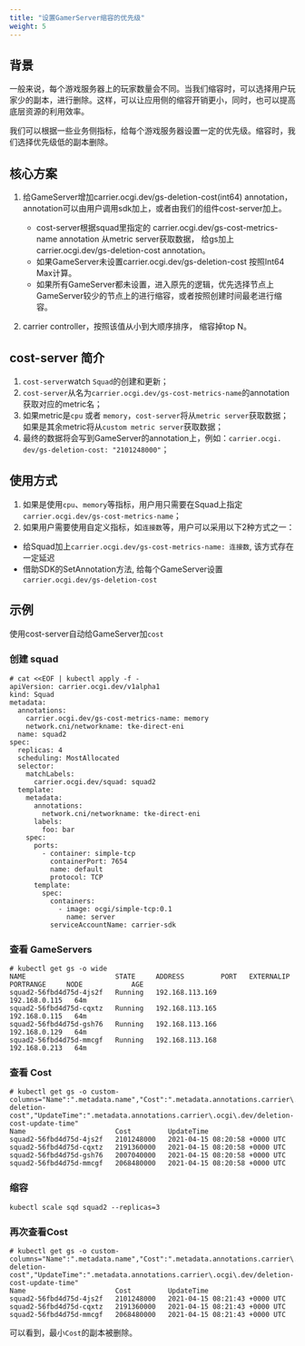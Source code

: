 ```yaml
---
title: "设置GamerServer缩容的优先级"
weight: 5
---
```


## 背景

一般来说，每个游戏服务器上的玩家数量会不同。当我们缩容时，可以选择用户玩家少的副本，进行删除。这样，可以让应用侧的缩容开销更小，同时，也可以提高底层资源的利用效率。

我们可以根据一些业务侧指标，给每个游戏服务器设置一定的优先级。缩容时，我们选择优先级低的副本删除。

## 核心方案 

1. 给GameServer增加carrier.ocgi.dev/gs-deletion-cost(int64) annotation， annotation可以由用户调用sdk加上，或者由我们的组件cost-server加上。
   - cost-server根据squad里指定的 carrier.ocgi.dev/gs-cost-metrics-name annotation 从metric server获取数据， 给gs加上carrier.ocgi.dev/gs-deletion-cost annotation。
   - 如果GameServer未设置carrier.ocgi.dev/gs-deletion-cost 按照Int64 Max计算。
   - 如果所有GameServer都未设置，进入原先的逻辑，优先选择节点上GameServer较少的节点上的进行缩容，或者按照创建时间最老进行缩容。

2. carrier controller，按照该值从小到大顺序排序， 缩容掉top N。

## cost-server 简介

1. `cost-server`watch `Squad`的创建和更新；
2. `cost-server`从名为`carrier.ocgi.dev/gs-cost-metrics-name`的annotation获取对应的metric名；
3. 如果metric是`cpu` 或者 `memory`，`cost-server`将从`metric server`获取数据；如果是其余metric将从`custom metric server`获取数据；
4. 最终的数据将会写到GameServer的annotation上，例如：`carrier.ocgi. dev/gs-deletion-cost: "2101248000"`；

## 使用方式

1. 如果是使用`cpu`、`memory`等指标，用户用只需要在Squad上指定`carrier.ocgi.dev/gs-cost-metrics-name`；
2. 如果用户需要使用自定义指标，如`连接数`等，用户可以采用以下2种方式之一：
- 给Squad加上`carrier.ocgi.dev/gs-cost-metrics-name: 连接数`, 该方式存在一定延迟
- 借助SDK的SetAnnotation方法, 给每个GameServer设置`carrier.ocgi.dev/gs-deletion-cost`

## 示例

使用cost-server自动给GameServer加`cost`

### 创建 squad

```shell
# cat <<EOF | kubectl apply -f -
apiVersion: carrier.ocgi.dev/v1alpha1
kind: Squad
metadata:
  annotations:
    carrier.ocgi.dev/gs-cost-metrics-name: memory
    network.cni/networkname: tke-direct-eni
  name: squad2
spec:
  replicas: 4
  scheduling: MostAllocated
  selector:
    matchLabels:
      carrier.ocgi.dev/squad: squad2
  template:
    metadata:
      annotations:
        network.cni/networkname: tke-direct-eni
      labels:
        foo: bar
    spec:
      ports:
        - container: simple-tcp
          containerPort: 7654
          name: default
          protocol: TCP
      template:
        spec:
          containers:
            - image: ocgi/simple-tcp:0.1
              name: server
          serviceAccountName: carrier-sdk
```

### 查看 GameServers

```shell
# kubectl get gs -o wide
NAME                      STATE     ADDRESS         PORT   EXTERNALIP   PORTRANGE     NODE            AGE
squad2-56fbd4d75d-4js2f   Running   192.168.113.169                                   192.168.0.115   64m
squad2-56fbd4d75d-cqxtz   Running   192.168.113.165                                   192.168.0.115   64m
squad2-56fbd4d75d-gsh76   Running   192.168.113.166                                   192.168.0.129   64m
squad2-56fbd4d75d-mmcgf   Running   192.168.113.168                                   192.168.0.213   64m
```

### 查看 Cost

```shell
# kubectl get gs -o custom-columns="Name":".metadata.name","Cost":".metadata.annotations.carrier\.ocgi\.dev/gs-deletion-cost","UpdateTime":".metadata.annotations.carrier\.ocgi\.dev/deletion-cost-update-time"
Name                      Cost         UpdateTime
squad2-56fbd4d75d-4js2f   2101248000   2021-04-15 08:20:58 +0000 UTC
squad2-56fbd4d75d-cqxtz   2191360000   2021-04-15 08:20:58 +0000 UTC
squad2-56fbd4d75d-gsh76   2007040000   2021-04-15 08:20:58 +0000 UTC
squad2-56fbd4d75d-mmcgf   2068480000   2021-04-15 08:20:58 +0000 UTC
```

### 缩容

```shell
kubectl scale sqd squad2 --replicas=3
```

### 再次查看Cost

```shell
# kubectl get gs -o custom-columns="Name":".metadata.name","Cost":".metadata.annotations.carrier\.ocgi\.dev/gs-deletion-cost","UpdateTime":".metadata.annotations.carrier\.ocgi\.dev/deletion-cost-update-time"
Name                      Cost         UpdateTime
squad2-56fbd4d75d-4js2f   2101248000   2021-04-15 08:21:43 +0000 UTC
squad2-56fbd4d75d-cqxtz   2191360000   2021-04-15 08:21:43 +0000 UTC
squad2-56fbd4d75d-mmcgf   2068480000   2021-04-15 08:21:43 +0000 UTC
```

可以看到，最小`Cost`的副本被删除。
